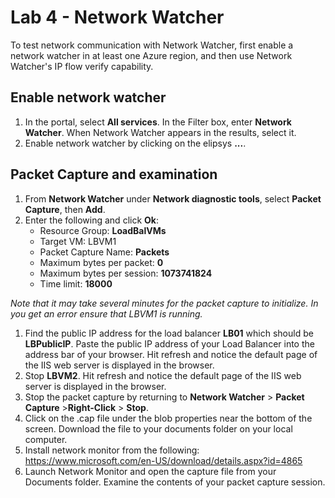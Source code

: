 
# Lab 4 - Network Watcher

To test network communication with Network Watcher, first enable a network watcher in at least one Azure region, and then use Network Watcher's IP flow verify capability.

## Enable network watcher

1. In the portal, select **All services**. In the Filter box, enter **Network Watcher**. When Network Watcher appears in the results, select it.
1. Enable network watcher by clicking on the elipsys **...**.

## Packet Capture and examination

1. From **Network Watcher** under **Network diagnostic tools**, select **Packet Capture**, then **Add**.
2. Enter the following and click **Ok**:
   - Resource Group: **LoadBalVMs**
   - Target VM: LBVM1
   - Packet Capture Name: **Packets**
   - Maximum bytes per packet: **0**
   - Maximum bytes per session: **1073741824**
   - Time limit: **18000**

*Note that it may take several minutes for the packet capture to initialize.  In you get an error ensure that LBVM1 is running.*

1. Find the public IP address for the load balancer **LB01** which should be **LBPublicIP**.  Paste the public IP address of your Load Balancer into the address bar of your browser. Hit refresh and notice the default page of the IIS web server is displayed in the browser.
2. Stop **LBVM2**. Hit refresh and notice the default page of the IIS web server is displayed in the browser.
3. Stop the packet capture by returning to **Network Watcher** > **Packet Capture** >**Right-Click** > **Stop**.
4. Click on the .cap file under the blob properties near the bottom of the screen.  Download the file to your documents folder on your local computer.
5. Install network monitor from the following: <https://www.microsoft.com/en-US/download/details.aspx?id=4865>
6. Launch Network Monitor and open the capture file from your Documents folder.  Examine the contents of your packet capture session.